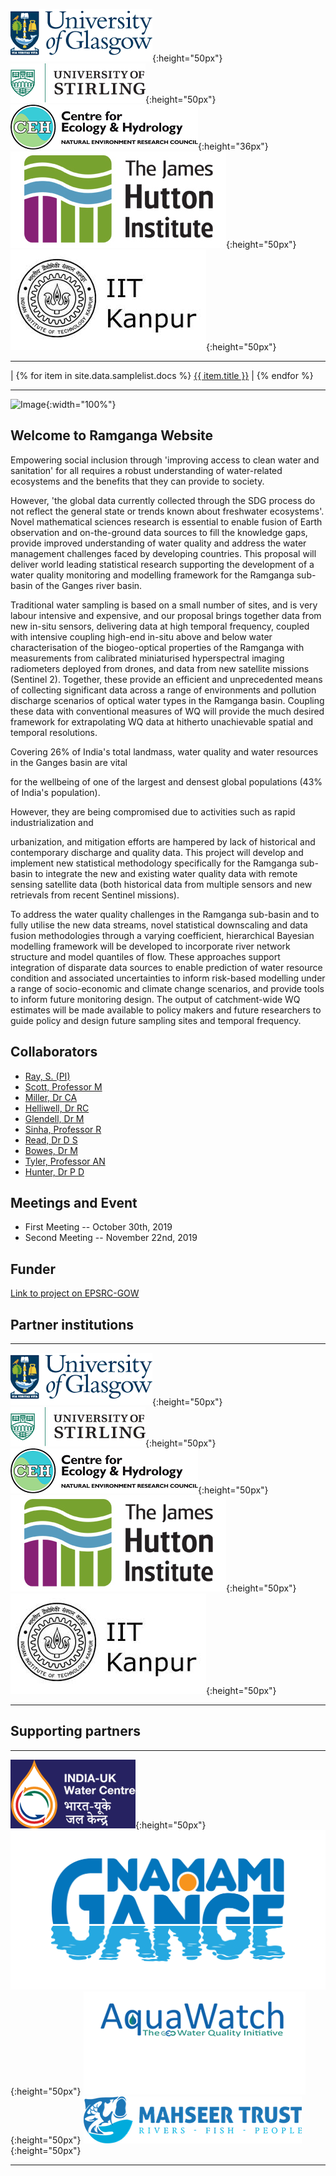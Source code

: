 

![alt-text-1](images/uog.png){:height="50px"}  ![alt-text-2](images/uos.png){:height="50px"}  ![alt-text-2](images/ceh.png){:height="36px"} ![alt-text-2](images/jhi.png){:height="50px"} ![alt-text-2](images/iitk.png){:height="50px"} 

____
|   {% for item in site.data.samplelist.docs %}
      <a href="{{ item.url }}">{{ item.title }}</a> | 
   {% endfor %}
____

![Image](https://www.gla.ac.uk/media/Media_681177_smxx.jpg){:width="100%"} 

## Welcome to Ramganga Website

Empowering social inclusion through 'improving access to clean water and sanitation' for all requires a robust understanding of water-related ecosystems and the benefits that they can provide to society.

However, 'the global data currently collected through the SDG process do not reflect the general state or trends known about freshwater ecosystems'. Novel mathematical sciences research is essential to enable fusion of Earth observation and on-the-ground data sources to fill the knowledge gaps, provide improved understanding of water quality and address the water management challenges faced by developing countries. This proposal will deliver world leading statistical research supporting the development of a water quality monitoring and modelling framework for the Ramganga sub-basin of the Ganges river basin.

Traditional water sampling is based on a small number of sites, and is very labour intensive and expensive, and our proposal brings together data from new in-situ sensors, delivering data at high temporal frequency, coupled with intensive coupling high-end in-situ above and below water characterisation of the biogeo-optical properties of the Ramganga with measurements from calibrated miniaturised hyperspectral imaging radiometers deployed from drones, and data from new satellite missions (Sentinel 2). Together, these provide an efficient and unprecedented means of collecting significant data across a range of environments and pollution discharge scenarios of optical water types in the Ramganga basin. Coupling these data with conventional measures of WQ will provide the much desired framework for extrapolating WQ data at hitherto unachievable spatial and temporal resolutions.

Covering 26% of India's total landmass, water quality and water resources in the Ganges basin are vital

for the wellbeing of one of the largest and densest global populations (43% of India's population).

However, they are being compromised due to activities such as rapid industrialization and

urbanization, and mitigation efforts are hampered by lack of historical and contemporary discharge and quality data. This project will develop and implement new statistical methodology specifically for the Ramganga sub-basin to integrate the new and existing water quality data with remote sensing satellite data (both historical data from multiple sensors and new retrievals from recent Sentinel missions).



To address the water quality challenges in the Ramganga sub-basin and to fully utilise the new data streams, novel statistical downscaling and data fusion methodologies through a varying coefficient, hierarchical Bayesian modelling framework will be developed to incorporate river network structure and model quantiles of flow. These approaches support integration of disparate data sources to enable prediction of water resource condition and associated uncertainties to inform risk-based modelling under a range of socio-economic and climate change scenarios, and provide tools to inform future monitoring design. The output of catchment-wide WQ estimates will be made available to policy makers and future researchers to guide policy and design future sampling sites and temporal frequency.


## Collaborators
* [Ray, S. (PI) ](https://www.gla.ac.uk/schools/mathematicsstatistics/staff/surajitray/)
* [Scott, Professor M](https://www.gla.ac.uk/schools/mathematicsstatistics/staff/escott/)
* [Miller, Dr CA](https://www.gla.ac.uk/schools/mathematicsstatistics/staff/claireferguson/) 	
* [Helliwell, Dr RC](https://www.hutton.ac.uk/staff/rachel-helliwell)
* [Glendell, Dr M](https://www.hutton.ac.uk/staff/miriam-glendell) 
* [Sinha, Professor R](http://home.iitk.ac.in/~rsinha/)
* [Read, Dr D S](https://www.ceh.ac.uk/staff/daniel-read)
* [Bowes, Dr M](https://www.ceh.ac.uk/staff/mike-bowes) 
* [Tyler, Professor AN](https://www.stir.ac.uk/people/257330)
* [Hunter, Dr P D](https://www.stir.ac.uk/people/255710) 	

## Meetings and Event

* First Meeting -- October 30th, 2019
* Second Meeting -- November 22nd, 2019

## Funder 

[Link to project on EPSRC-GOW](https://gow.epsrc.ukri.org/NGBOViewGrant.aspx?GrantRef=EP/T003669/1)  


## Partner institutions

---
![alt-text-1](images/uog.png){:height="50px"}  ![alt-text-2](images/uos.png){:height="50px"}  ![alt-text-2](images/ceh.png){:height="50px"} ![alt-text-2](images/jhi.png){:height="50px"} ![alt-text-2](images/iitk.png){:height="50px"} 

---

## Supporting partners
---
![alt-text-1](images/iukwc.png){:height="50px"}  ![alt-text-2](images/nmcge.jpg){:height="50px"}   ![alt-text-3](images/aqua-watch-logo.png){:height="50px"}  ![alt-text-4](images/mahseer.png){:height="50px"}

---



